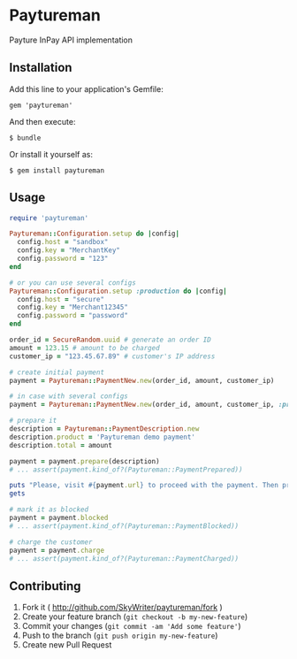 # Paytureman

Payture InPay API implementation

## Installation

Add this line to your application's Gemfile:

    gem 'paytureman'

And then execute:

    $ bundle

Or install it yourself as:

    $ gem install paytureman

## Usage

```ruby
require 'paytureman'

Paytureman::Configuration.setup do |config|
  config.host = "sandbox"
  config.key = "MerchantKey"
  config.password = "123"
end

# or you can use several configs
Paytureman::Configuration.setup :production do |config|
  config.host = "secure"
  config.key = "Merchant12345"
  config.password = "password"
end

order_id = SecureRandom.uuid # generate an order ID
amount = 123.15 # amount to be charged
customer_ip = "123.45.67.89" # customer's IP address

# create initial payment
payment = Paytureman::PaymentNew.new(order_id, amount, customer_ip)

# in case with several configs
payment = Paytureman::PaymentNew.new(order_id, amount, customer_ip, :production)

# prepare it
description = Paytureman::PaymentDescription.new
description.product = 'Paytureman demo payment'
description.total = amount

payment = payment.prepare(description)
# ... assert(payment.kind_of?(Paytureman::PaymentPrepared))

puts "Please, visit #{payment.url} to proceed with the payment. Then press Enter."
gets

# mark it as blocked
payment = payment.blocked
# ... assert(payment.kind_of?(Paytureman::PaymentBlocked))

# charge the customer
payment = payment.charge
# ... assert(payment.kind_of?(Paytureman::PaymentCharged))

```

## Contributing

1. Fork it ( http://github.com/SkyWriter/paytureman/fork )
2. Create your feature branch (`git checkout -b my-new-feature`)
3. Commit your changes (`git commit -am 'Add some feature'`)
4. Push to the branch (`git push origin my-new-feature`)
5. Create new Pull Request